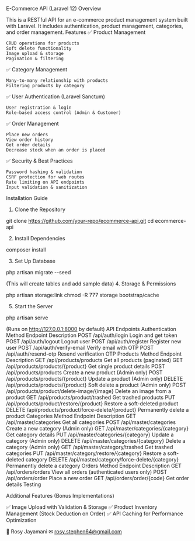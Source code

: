 E-Commerce API (Laravel 12)
Overview

This is a RESTful API for an e-commerce product management system built with Laravel. It includes authentication, product management, categories, and order management.
Features
✅ Product Management

    CRUD operations for products
    Soft delete functionality
    Image upload & storage
    Pagination & filtering

✅ Category Management

    Many-to-many relationship with products
    Filtering products by category

✅ User Authentication (Laravel Sanctum)

    User registration & login
    Role-based access control (Admin & Customer)

✅ Order Management

    Place new orders
    View order history
    Get order details
    Decrease stock when an order is placed

✅ Security & Best Practices

    Password hashing & validation
    CSRF protection for web routes
    Rate limiting on API endpoints
    Input validation & sanitization

Installation Guide
1. Clone the Repository

git clone https://github.com/your-repo/ecommerce-api.git
cd ecommerce-api

2. Install Dependencies

composer install

3. Set Up Database

php artisan migrate --seed

(This will create tables and add sample data)
4. Storage & Permissions

php artisan storage:link
chmod -R 777 storage bootstrap/cache

5. Start the Server

php artisan serve

(Runs on http://127.0.0.1:8000 by default)
API Endpoints
Authentication
Method	Endpoint	Description
    POST	/api/auth/login	Login and get token
    POST	/api/auth/logout	Logout user
    POST	/api/auth/register	Register new user
    POST	/api/auth/verify-email	Verify email with OTP
    POST	/api/auth/resend-otp	Resend verification OTP
Products
    Method	Endpoint	                                    Description
    GET	    /api/products/products	                        Get all products (paginated)
    GET	    /api/products/products/{product}	            Get single product details
    POST	/api/products/products	                        Create a new product (Admin only)
    POST	/api/products/products/{product}	            Update a product (Admin only)
    DELETE	/api/products/products/{product}	            Soft delete a product (Admin only)
    POST	/api/products/product/delete-image/{image}	    Delete an image from a product
    GET	    /api/products/product/trashed	                Get trashed products
    PUT	    /api/products/product/restore/{product}	        Restore a soft-deleted product
    DELETE	/api/products/product/force-delete/{product}	Permanently delete a product
Categories
    Method	Endpoint	                                    Description
    GET	    /api/master/categories	                        Get all categories
    POST	/api/master/categories	                        Create a new category (Admin only)
    GET	    /api/master/categories/{category}	            Get category details
    PUT	    /api/master/categories/{category}	            Update a category (Admin only)
    DELETE	/api/master/categories/{category}	            Delete a category (Admin only)
    GET	    /api/master/category/trashed	                Get trashed categories
    PUT	    /api/master/category/restore/{category}	        Restore a soft-deleted category
    DELETE	/api/master/category/force-delete/{category}	Permanently delete a category
Orders
    Method	Endpoint	                                    Description
    GET	    /api/orders/orders	                            View all orders (authenticated users only)
    POST	/api/orders/order	                            Place a new order
    GET	    /api/orders/order/{code}	                    Get order details
Testing


Additional Features (Bonus Implementations)

✅ Image Upload with Validation & Storage
✅ Product Inventory Management (Stock Deduction on Order)
✅ API Caching for Performance Optimization

👤 Rosy Jayamani
✉ rosy.stephen64@gmail.com
